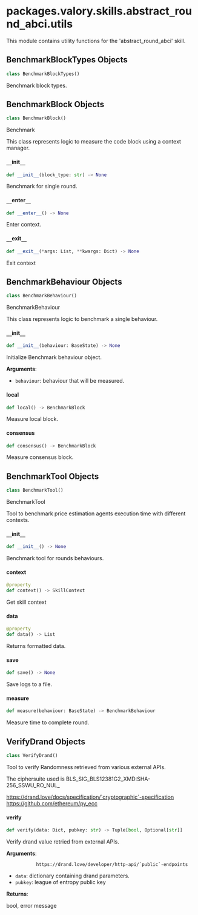 <a id="packages.valory.skills.abstract_round_abci.utils"></a>

# packages.valory.skills.abstract`_`round`_`abci.utils

This module contains utility functions for the 'abstract_round_abci' skill.

<a id="packages.valory.skills.abstract_round_abci.utils.BenchmarkBlockTypes"></a>

## BenchmarkBlockTypes Objects

```python
class BenchmarkBlockTypes()
```

Benchmark block types.

<a id="packages.valory.skills.abstract_round_abci.utils.BenchmarkBlock"></a>

## BenchmarkBlock Objects

```python
class BenchmarkBlock()
```

Benchmark

This class represents logic to measure the code block using a
context manager.

<a id="packages.valory.skills.abstract_round_abci.utils.BenchmarkBlock.__init__"></a>

#### `__`init`__`

```python
def __init__(block_type: str) -> None
```

Benchmark for single round.

<a id="packages.valory.skills.abstract_round_abci.utils.BenchmarkBlock.__enter__"></a>

#### `__`enter`__`

```python
def __enter__() -> None
```

Enter context.

<a id="packages.valory.skills.abstract_round_abci.utils.BenchmarkBlock.__exit__"></a>

#### `__`exit`__`

```python
def __exit__(*args: List, **kwargs: Dict) -> None
```

Exit context

<a id="packages.valory.skills.abstract_round_abci.utils.BenchmarkBehaviour"></a>

## BenchmarkBehaviour Objects

```python
class BenchmarkBehaviour()
```

BenchmarkBehaviour

This class represents logic to benchmark a single behaviour.

<a id="packages.valory.skills.abstract_round_abci.utils.BenchmarkBehaviour.__init__"></a>

#### `__`init`__`

```python
def __init__(behaviour: BaseState) -> None
```

Initialize Benchmark behaviour object.

**Arguments**:

- `behaviour`: behaviour that will be measured.

<a id="packages.valory.skills.abstract_round_abci.utils.BenchmarkBehaviour.local"></a>

#### local

```python
def local() -> BenchmarkBlock
```

Measure local block.

<a id="packages.valory.skills.abstract_round_abci.utils.BenchmarkBehaviour.consensus"></a>

#### consensus

```python
def consensus() -> BenchmarkBlock
```

Measure consensus block.

<a id="packages.valory.skills.abstract_round_abci.utils.BenchmarkTool"></a>

## BenchmarkTool Objects

```python
class BenchmarkTool()
```

BenchmarkTool

Tool to benchmark price estimation agents execution time with
different contexts.

<a id="packages.valory.skills.abstract_round_abci.utils.BenchmarkTool.__init__"></a>

#### `__`init`__`

```python
def __init__() -> None
```

Benchmark tool for rounds behaviours.

<a id="packages.valory.skills.abstract_round_abci.utils.BenchmarkTool.context"></a>

#### context

```python
@property
def context() -> SkillContext
```

Get skill context

<a id="packages.valory.skills.abstract_round_abci.utils.BenchmarkTool.data"></a>

#### data

```python
@property
def data() -> List
```

Returns formatted data.

<a id="packages.valory.skills.abstract_round_abci.utils.BenchmarkTool.save"></a>

#### save

```python
def save() -> None
```

Save logs to a file.

<a id="packages.valory.skills.abstract_round_abci.utils.BenchmarkTool.measure"></a>

#### measure

```python
def measure(behaviour: BaseState) -> BenchmarkBehaviour
```

Measure time to complete round.

<a id="packages.valory.skills.abstract_round_abci.utils.VerifyDrand"></a>

## VerifyDrand Objects

```python
class VerifyDrand()
```

Tool to verify Randomness retrieved from various external APIs.

The ciphersuite used is BLS_SIG_BLS12381G2_XMD:SHA-256_SSWU_RO_NUL_

https://drand.love/docs/specification/`cryptographic`-specification
https://github.com/ethereum/py_ecc

<a id="packages.valory.skills.abstract_round_abci.utils.VerifyDrand.verify"></a>

#### verify

```python
def verify(data: Dict, pubkey: str) -> Tuple[bool, Optional[str]]
```

Verify drand value retried from external APIs.

**Arguments**:

               https://drand.love/developer/http-api/`public`-endpoints
- `data`: dictionary containing drand parameters.
- `pubkey`: league of entropy public key

**Returns**:

bool, error message

